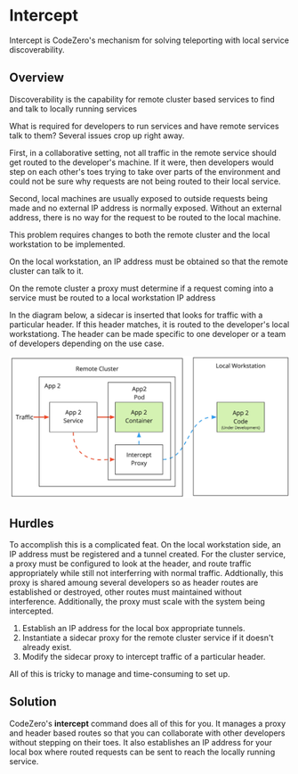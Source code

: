 # Intercept

Intercept is CodeZero's mechanism for solving teleporting with local service discoverability.

## Overview

Discoverability is the capability for remote cluster based services to find and talk to locally running services

What is required for developers to run services and have remote services talk to them? Several issues crop up right away.

First, in a collaborative setting, not all traffic in the remote service should get routed to the developer's machine. If it were, then developers would step on each other's toes trying to take over parts of the environment and could not be sure why requests are not being routed to their local service.

Second, local machines are usually exposed to outside requests being made and no external IP address is normally exposed. Without an external address, there is no way for the request to be routed to the local machine.

This problem requires changes to both the remote cluster and the local workstation to be implemented.

On the local workstation, an IP address must be obtained so that the remote cluster can talk to it. 

On the remote cluster a proxy must determine if a request coming into a service must be routed to a local workstation IP address

In the diagram below, a sidecar is inserted that looks for traffic with a particular header. If this header matches, it is routed to the developer's local workstationg. The header can be made specific to one developer or a team of developers depending on the use case.

![Intercept](../../_media/concepts/intercept-routing.jpg ':size=300px')

## Hurdles

To accomplish this is a complicated feat. On the local workstation side, an IP address must be registered and a tunnel created. For the cluster service, a proxy must be configured to look at the header, and route traffic appropriately while still not interferring with normal traffic. Addtionally, this proxy is shared amoung several developers so as header routes are established or destroyed, other routes must maintained without interference. Additionally, the proxy must scale with the system being intercepted. 

1. Establish an IP address for the local box appropriate tunnels.
2. Instantiate a sidecar proxy for the remote cluster service if it doesn't already exist.
3. Modify the sidecar proxy to intercept traffic of a particular header.

All of this is tricky to manage and time-consuming to set up.

## Solution

CodeZero's **intercept** command does all of this for you. It manages a proxy and header based routes so that you can collaborate with other developers without stepping on their toes. It also establishes an IP address for your local box where routed requests can be sent to reach the locally running service.
